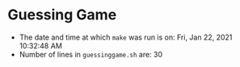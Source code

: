 # Guessing Game
* The date and time at which `make` was run is on: Fri, Jan 22, 2021 10:32:48 AM
* Number of lines in `guessinggame.sh` are: 30
